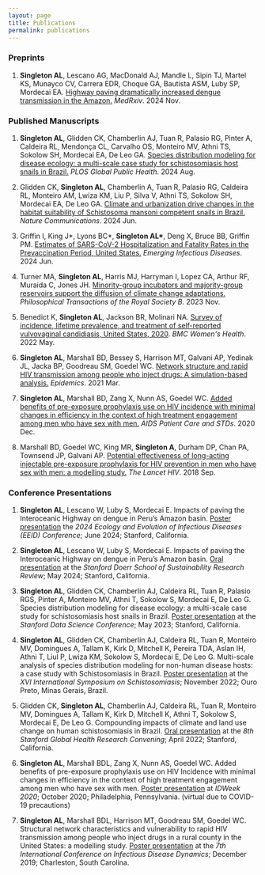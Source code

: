 ```yaml
---
layout: page
title: Publications 
permalink: publications
---
```

### Preprints
1.  **Singleton AL**, Lescano AG, MacDonald AJ, Mandle L, Sipin TJ, Martel KS, Munayco CV, Carrera EDR, Choque GA, Bautista ASM, Luby SP, Mordecai EA. [Highway paving dramatically increased dengue transmission in the Amazon.](https://www.medrxiv.org/content/10.1101/2024.11.15.24317406v1) *MedRxiv*. 2024 Nov.

### Published Manuscripts

1.  **Singleton AL**, Glidden CK, Chamberlin AJ, Tuan R, Palasio RG, Pinter A, Caldeira RL, Mendonça CL, Carvalho OS, Monteiro MV, Athni TS, Sokolow SH, Mordecai EA, De Leo GA. [Species distribution modeling for disease ecology: a multi-scale case study for schistosomiasis host snails in Brazil.](https://journals.plos.org/globalpublichealth/article?id=10.1371/journal.pgph.0002224) *PLOS Global Public Health*. 2024 Aug.

2.  Glidden CK, **Singleton AL**, Chamberlin A, Tuan R, Palasio RG, Caldeira RL, Monteiro AM, Lwiza KM, Liu P, Silva V, Athni TS, Sokolow SH, Mordecai EA, De Leo GA. [Climate and urbanization drive changes in the habitat suitability of Schistosoma mansoni competent snails in Brazil.](https://www.nature.com/articles/s41467-024-48335-9) *Nature Communications*. 2024 Jun.

3.  Griffin I, King J\*, Lyons BC\*, **Singleton AL\***, Deng X, Bruce BB, Griffin PM. [Estimates of SARS-CoV-2 Hospitalization and Fatality Rates in the Prevaccination Period, United States.](https://wwwnc.cdc.gov/eid/article/30/6/23-1285) *Emerging Infectious Diseases*. 2024 Jun.

4.  Turner MA, **Singleton AL**, Harris MJ, Harryman I, Lopez CA, Arthur RF, Muraida C, Jones JH. [Minority-group incubators and majority-group reservoirs support the diffusion of climate change adaptations.](https://royalsocietypublishing.org/doi/full/10.1098/rstb.2022.0401) *Philosophical Transactions of the Royal Society B*. 2023 Nov.

5.  Benedict K, **Singleton AL**, Jackson BR, Molinari NA. [Survey of incidence, lifetime prevalence, and treatment of self-reported vulvovaginal candidiasis, United States, 2020](https://link.springer.com/article/10.1186/s12905-022-01741-x). *BMC Women's Health*. 2022 May.

6.  **Singleton AL**, Marshall BD, Bessey S, Harrison MT, Galvani AP, Yedinak JL, Jacka BP, Goodreau SM, Goedel WC. [Network structure and rapid HIV transmission among people who inject drugs: A simulation-based analysis.](https://www.sciencedirect.com/science/article/pii/S1755436520300463) *Epidemics*. 2021 Mar.

7.  **Singleton AL**, Marshall BD, Zang X, Nunn AS, Goedel WC. [Added benefits of pre-exposure prophylaxis use on HIV incidence with minimal changes in efficiency in the context of high treatment engagement among men who have sex with men.](https://www.liebertpub.com/doi/full/10.1089/apc.2020.0151?casa_token=gevymeobnsYAAAAA%3A0zPsF312B_50q_ZG9313NbimpfBlh8eFtyIS2rRJ407mjxc6ymAwVR73IZDId8JZzbQilFiNsDYS) *AIDS Patient Care and STDs*. 2020 Dec.

8.  Marshall BD, Goedel WC, King MR, **Singleton A**, Durham DP, Chan PA, Townsend JP, Galvani AP. [Potential effectiveness of long-acting injectable pre-exposure prophylaxis for HIV prevention in men who have sex with men: a modelling study.](https://www.thelancet.com/journals/lanhiv/article/PIIS2352-3018(18)30097-3/abstract) *The Lancet HIV*. 2018 Sep.

### Conference Presentations

1.  **Singleton AL**, Lescano W, Luby S, Mordecai E. Impacts of paving the Interoceanic Highway on dengue in Peru’s Amazon basin. <ins>Poster presentation</ins> the *2024 Ecology and Evolution of Infectious Diseases (EEID) Conference*; June 2024; Stanford, California.

2.  **Singleton AL**, Lescano W, Luby S, Mordecai E. Impacts of paving the Interoceanic Highway on dengue in Peru’s Amazon basin. <ins>Oral presentation</ins> at the *Stanford Doerr School of Sustainability Research Review*; May 2024; Stanford, California.

3.  **Singleton AL**, Glidden CK, Chamberlin AJ, Caldeira RL, Tuan R, Palasio RGS, Pinter A, Monteiro MV, Athni T, Sokolow S, Mordecai E, De Leo G. Species distribution modeling for disease ecology: a multi-scale case study for schistosomiasis host snails in Brazil. <ins>Poster presentation</ins> at the *Stanford Data Science Conference*; May 2023; Stanford, California.

4.  **Singleton AL**, Glidden CK, Chamberlin AJ, Caldeira RL, Tuan R, Monteiro MV, Domingues A, Tallam K, Kirk D, Mitchell K, Pereira TDA, Aslan IH, Athni T, Liul P, Lwiza KM, Sokolow S, Mordecai E, De Leo G. Multi-scale analysis of species distribution modeling for non-human disease hosts: a case study with Schistosomiasis in Brazil. <ins>Poster presentation</ins> at the *XVI International Symposium on Schistosomiasis*; November 2022; Ouro Preto, Minas Gerais, Brazil.

5.  Glidden CK, **Singleton AL**, Chamberlin AJ, Caldeira RL, Tuan R, Monteiro MV, Domingues A, Tallam K, Kirk D, Mitchell K, Athni T, Sokolow S, Mordecai E, De Leo G. Compounding impacts of climate and land use change on human schistosomiasis in Brazil. <ins>Oral presentation</ins> at the *8th Stanford Global Health Research Convening*; April 2022; Stanford, California. 

6.  **Singleton AL**, Marshall BDL, Zang X, Nunn AS, Goedel WC. Added benefits of pre-exposure prophylaxis use on HIV Incidence with minimal changes in efficiency in the context of high treatment engagement among men who have sex with men. <ins>Poster presentation</ins> at *IDWeek 2020*; October 2020; Philadelphia, Pennsylvania. (virtual due to COVID-19 precautions)

7. **Singleton AL**, Marshall BDL, Harrison MT, Goodreau SM, Goedel WC. Structural network characteristics and vulnerability to rapid HIV transmission among people who inject drugs in a rural county in the United States: a modelling study. <ins>Poster presentation</ins> at the *7th International Conference on Infectious Disease Dynamics*; December 2019; Charleston, South Carolina.
